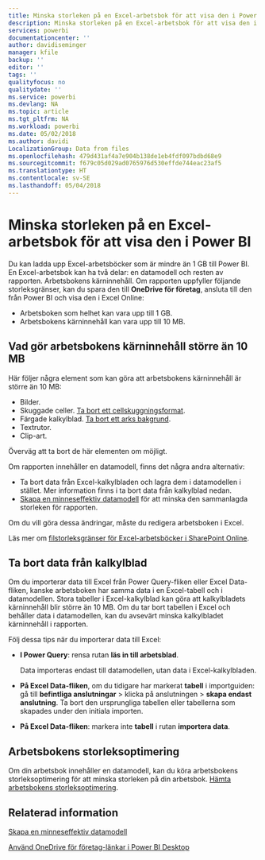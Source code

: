 ```yaml
---
title: Minska storleken på en Excel-arbetsbok för att visa den i Power BI
description: Minska storleken på en Excel-arbetsbok för att visa den i Power BI
services: powerbi
documentationcenter: ''
author: davidiseminger
manager: kfile
backup: ''
editor: ''
tags: ''
qualityfocus: no
qualitydate: ''
ms.service: powerbi
ms.devlang: NA
ms.topic: article
ms.tgt_pltfrm: NA
ms.workload: powerbi
ms.date: 05/02/2018
ms.author: davidi
LocalizationGroup: Data from files
ms.openlocfilehash: 479d431af4a7e904b138de1eb4fdf097bdbd68e9
ms.sourcegitcommit: f679c05d029ad0765976d530effde744eac23af5
ms.translationtype: HT
ms.contentlocale: sv-SE
ms.lasthandoff: 05/04/2018
---
```

# <a name="reduce-the-size-of-an-excel-workbook-to-view-it-in-power-bi"></a>Minska storleken på en Excel-arbetsbok för att visa den i Power BI
Du kan ladda upp Excel-arbetsböcker som är mindre än 1 GB till Power BI. En Excel-arbetsbok kan ha två delar: en datamodell och resten av rapporten. Arbetsbokens kärninnehåll. Om rapporten uppfyller följande storleksgränser, kan du spara den till **OneDrive för företag**, ansluta till den från Power BI och visa den i Excel Online:

* Arbetsboken som helhet kan vara upp till 1 GB.
* Arbetsbokens kärninnehåll kan vara upp till 10 MB.

## <a name="what-makes-core-worksheet-contents-larger-than-10-mb"></a>Vad gör arbetsbokens kärninnehåll större än 10 MB
Här följer några element som kan göra att arbetsbokens kärninnehåll är större än 10 MB:

* Bilder.
* Skuggade celler. [Ta bort ett cellskuggningsformat](https://support.office.com/article/Add-or-change-the-background-color-of-cells-ac10f131-b847-428f-b656-d65375fb815e).
* Färgade kalkylblad. [Ta bort ett arks bakgrund](https://support.office.com/en-US/article/add-or-remove-a-sheet-background-3577a762-8450-4556-96a2-cc265abc00a8).
* Textrutor.
* Clip-art.

Överväg att ta bort de här elementen om möjligt. 

Om rapporten innehåller en datamodell, finns det några andra alternativ: 

* Ta bort data från Excel-kalkylbladen och lagra dem i datamodellen i stället. Mer information finns i ta bort data från kalkylblad nedan. 
* [Skapa en minneseffektiv datamodell](https://support.office.com/article/Create-a-memory-efficient-Data-Model-using-Excel-2013-and-the-Power-Pivot-add-in-951c73a9-21c4-46ab-9f5e-14a2833b6a70) för att minska den sammanlagda storleken för rapporten.

Om du vill göra dessa ändringar, måste du redigera arbetsboken i Excel.

Läs mer om [filstorleksgränser för Excel-arbetsböcker i SharePoint Online](https://support.office.com/article/File-size-limits-for-workbooks-in-SharePoint-Online-9e5bc6f8-018f-415a-b890-5452687b325e).

## <a name="remove-data-from-worksheets"></a>Ta bort data från kalkylblad
Om du importerar data till Excel från Power Query-fliken eller Excel Data-fliken, kanske arbetsboken har samma data i en Excel-tabell och i datamodellen. Stora tabeller i Excel-kalkylblad kan göra att kalkylbladets kärninnehåll blir större än 10 MB. Om du tar bort tabellen i Excel och behåller data i datamodellen, kan du avsevärt minska kalkylbladet kärninnehåll i rapporten. 

Följ dessa tips när du importerar data till Excel:

* **I Power Query**: rensa rutan **läs in till arbetsblad**.
  
  Data importeras endast till datamodellen, utan data i Excel-kalkylbladen.
* **På Excel Data-fliken**, om du tidigare har markerat **tabell** i importguiden: gå till **befintliga anslutningar** \> klicka på anslutningen \> **skapa endast anslutning**. Ta bort den ursprungliga tabellen eller tabellerna som skapades under den initiala importen.
* **På Excel Data-fliken**: markera inte **tabell** i rutan **importera data**.

## <a name="workbook-size-optimizer"></a>Arbetsbokens storleksoptimering
Om din arbetsbok innehåller en datamodell, kan du köra arbetsbokens storleksoptimering för att minska storleken på din arbetsbok. [Hämta arbetsbokens storleksoptimering](https://www.microsoft.com/en-us/download/details.aspx?id=38793).

## <a name="related-info"></a>Relaterad information
[Skapa en minneseffektiv datamodell](https://support.office.com/article/Create-a-memory-efficient-Data-Model-using-Excel-2013-and-the-Power-Pivot-add-in-951c73a9-21c4-46ab-9f5e-14a2833b6a70)

[Använd OneDrive för företag-länkar i Power BI Desktop](desktop-use-onedrive-business-links.md)

